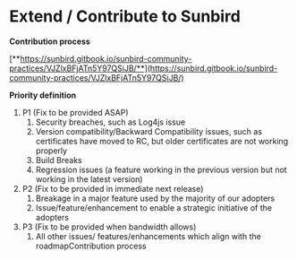 # Extend / Contribute to Sunbird

**Contribution process**

[**https://sunbird.gitbook.io/sunbird-community-practices/VJZlxBFjATn5Y97QSiJB/**](https://sunbird.gitbook.io/sunbird-community-practices/VJZlxBFjATn5Y97QSiJB/)

**Priority definition**

1. P1 (Fix to be provided ASAP)
   1. Security breaches, such as Log4js issue
   2. Version compatibility/Backward Compatibility issues, such as certificates have moved to RC, but older certificates are not working properly
   3. Build Breaks
   4. Regression issues (a feature working in the previous version but not working in the latest version)
2. P2 (Fix to be provided in immediate next release)
   1. Breakage in a major feature used by the majority of our adopters
   2. Issue/feature/enhancement to enable a strategic initiative of the adopters
3. P3 (Fix to be provided when bandwidth allows)
   1. All other issues/ features/enhancements which align with the roadmapContribution process
